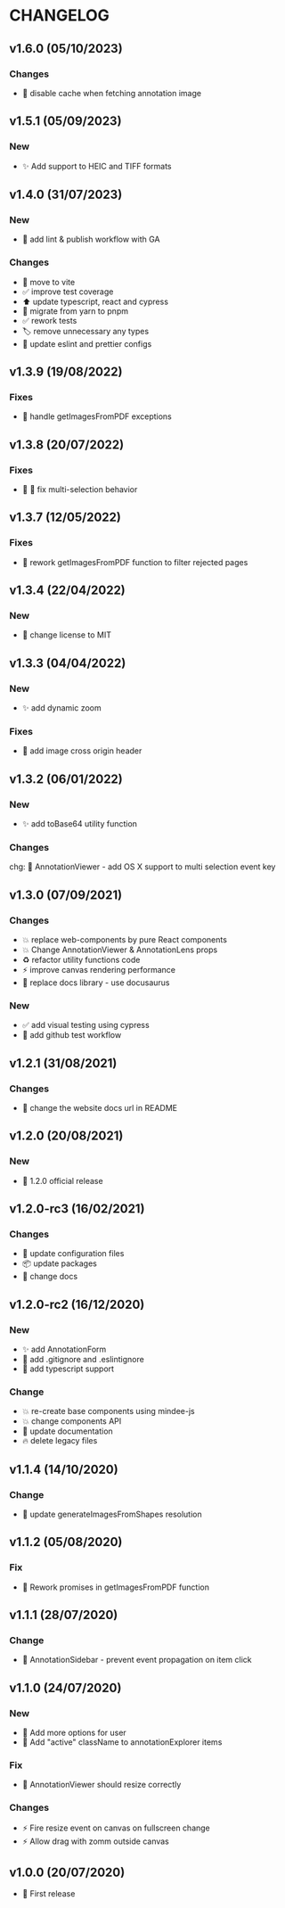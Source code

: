 # CHANGELOG

## v1.6.0 (05/10/2023)

### Changes

- 🔨 disable cache when fetching annotation image

## v1.5.1 (05/09/2023)

### New

- ✨ Add support to HEIC and TIFF formats

## v1.4.0 (31/07/2023)

### New

- :construction_worker: add lint & publish workflow with GA

### Changes

- :wrench: move to vite
- :white_check_mark: improve test coverage
- :arrow_up: update typescript, react and cypress
- :wrench: migrate from yarn to pnpm
- :white_check_mark: rework tests
- :label: remove unnecessary any types
- :wrench: update eslint and prettier configs

## v1.3.9 (19/08/2022)

### Fixes

- 🐛 handle getImagesFromPDF exceptions

## v1.3.8 (20/07/2022)

### Fixes

- 🐛 :bug: fix multi-selection behavior

## v1.3.7 (12/05/2022)

### Fixes

- 🐛 rework getImagesFromPDF function to filter rejected pages

## v1.3.4 (22/04/2022)

### New

- :page_facing_up: change license to MIT

## v1.3.3 (04/04/2022)

### New

- ✨ add dynamic zoom

### Fixes

- 🐛 add image cross origin header

## v1.3.2 (06/01/2022)

### New

- ✨ add toBase64 utility function

### Changes

chg: 🚸 AnnotationViewer - add OS X support to multi selection event key

## v1.3.0 (07/09/2021)

### Changes

- 💥 replace web-components by pure React components
- 💥 Change AnnotationViewer & AnnotationLens props
- ♻️ refactor utility functions code
- ⚡️ improve canvas rendering performance
- 📝 replace docs library - use docusaurus

### New

- ✅ add visual testing using cypress
- 👷 add github test workflow

## v1.2.1 (31/08/2021)

### Changes

- :memo: change the website docs url in README

## v1.2.0 (20/08/2021)

### New

- 🎉 1.2.0 official release

## v1.2.0-rc3 (16/02/2021)

### Changes

- 🔧 update configuration files
- 📦 update packages
- 📝 change docs

## v1.2.0-rc2 (16/12/2020)

### New

- ✨ add AnnotationForm
- 🙈 add .gitignore and .eslintignore
- 🚸 add typescript support

### Change

- 💥 re-create base components using mindee-js
- 💥 change components API
- 📝 update documentation
- 🔥 delete legacy files

## v1.1.4 (14/10/2020)

### Change

- :children_crossing: update generateImagesFromShapes resolution

## v1.1.2 (05/08/2020)

### Fix

- 🐛 Rework promises in getImagesFromPDF function

## v1.1.1 (28/07/2020)

### Change

- 🚸 AnnotationSidebar - prevent event propagation on item click

## v1.1.0 (24/07/2020)

### New

- 🚸 Add more options for user
- 🚸 Add "active" className to annotationExplorer items

### Fix

- 🐛 AnnotationViewer should resize correctly

### Changes

- ⚡️ Fire resize event on canvas on fullscreen change
- ⚡️ Allow drag with zomm outside canvas

## v1.0.0 (20/07/2020)

- 🎉 First release
